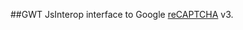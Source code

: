 ##GWT JsInterop interface to Google [reCAPTCHA](https://developers.google.com/recaptcha/docs/v3) v3.

